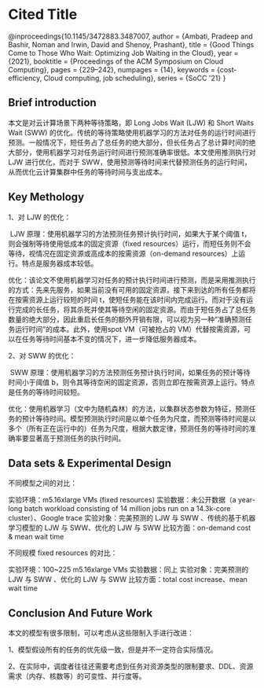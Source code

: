 # Cited Title

@inproceedings{10.1145/3472883.3487007,
author = {Ambati, Pradeep and Bashir, Noman and Irwin, David and Shenoy, Prashant},
title = {Good Things Come to Those Who Wait: Optimizing Job Waiting in the Cloud},
year = {2021},
booktitle = {Proceedings of the ACM Symposium on Cloud Computing},
pages = {229–242},
numpages = {14},
keywords = {cost-efficiency, Cloud computing, job scheduling},
series = {SoCC '21}
}


## Brief introduction

本文是对云计算场景下两种等待策略，即 Long Jobs Wait (LJW) 和 Short Waits Wait (SWW) 的优化。传统的等待策略使用机器学习的方法对任务的运行时间进行预测。一般情况下，短任务占了总任务的绝大部分，但长任务占了总计算时间的绝大部分，使用机器学习对任务运行时间进行预测准确率很低。本文使用推测执行对 LJW 进行优化，而对于 SWW，使用预测等待时间来代替预测任务的运行时间，从而优化云计算集群中任务的等待时间与支出成本。

## Key Methology

1、对 LJW 的优化：

​	LJW 原理：使用机器学习的方法预测任务预计执行时间，如果大于某个阈值 t，则会强制等待使用低成本的固定资源（fixed resources）运行，而短任务则不会等待，视情况在固定资源或高成本的按需资源（on-demand resources）上运行。特点是服务器成本较低。

​	优化：该论文不使用机器学习对任务的预计执行时间进行预测，而是采用推测执行的方式：先来先服务，如果当前没有可用的固定资源，接下来到达的所有任务都将在按需资源上运行较短的时间 t，使短任务能在该时间内完成运行。而对于没有运行完成的长任务，将其杀死并使其等待空闲的固定资源。而由于短任务占了总任务数量的绝大部分，因此重启长任务的额外开销有限，可以视为另一种“准确预测任务运行时间”的成本。此外，使用spot VM（可被抢占的 VM）代替按需资源，可以在任务等待时间基本不变的情况下，进一步降低服务器成本。

2、对 SWW 的优化：

​	SWW 原理：使用机器学习的方法预测任务预计执行时间，如果任务的预计等待时间小于阈值 b，则令其等待空闲的固定资源，否则立即在按需资源上运行。特点是任务的等待时间较短。

​	优化：使用机器学习（文中为随机森林）的方法，以集群状态参数为特征，预测任务的预计等待时间。模型预测执行时间是以单个任务为尺度，而预测等待时间是以多个（所有正在运行中的）任务为尺度，根据大数定律，预测任务的等待时间的准确率要显著高于预测任务的执行时间。


## Data sets & Experimental Design

不同模型之间的对比：

实验环境：m5.16xlarge VMs (fixed resources)
实验数据：未公开数据（a year-long batch workload consisting of 14 million jobs run on a 14.3k-core cluster）、Google trace
实验对象：完美预测的 LJW 与 SWW 、传统的基于机器学习模型的 LJW 与 SWW、优化的 LJW 与 SWW
比较方面：on-demand cost & mean wait time

不同规模 fixed resources 的对比：

实验环境：100~225 m5.16xlarge VMs
实验数据：同上
实验对象：完美预测的 LJW 与 SWW 、优化的 LJW 与 SWW
比较方面：total cost increase、mean wait time


## Conclusion And Future Work

本文的模型有很多限制，可以考虑从这些限制入手进行改进：

1、模型假设所有的任务的优先级一致，但是并不一定符合实际情况。

2、在实际中，调度者往往还需要考虑到任务对资源类型的限制要求、DDL、资源需求（内存、核数等）的可变性、并行度等。
